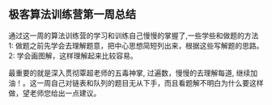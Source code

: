 ## 极客算法训练营第一周总结
通过这一周的算法训练营的学习和训练自己慢慢的掌握了,一些学些和做题的方法
1: 做题之前先学会去理解题意，把中心思想简短列出来，根据这些写解题的思路。
2: 学会画图解，这样理解起来比较容易。

最重要的就是深入贯彻覃超老师的五毒神掌, 过遍数，慢慢的去理解每道, 继续加油！。这一周自己对链表和队列的题目无从下手，而且看题解不明白为什么要这样做，望老师您给出一点建议。